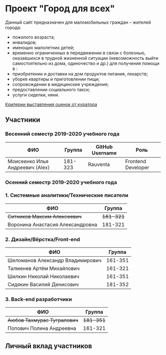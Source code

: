 # Проект "Город для всех"

Данный сайт предназначен для маломобильных граждан – жителей города: 
- пожилого возраста;
- инвалидов;
- имеющих малолетних детей;
- временно ограниченных в передвижении в связи с болезнью,
оказавшихся в трудной жизненной ситуации (невозможность выйти самостоятельно из дома, одиночество и др.) для  получения помощи в :
 - приобретении и доставки на дом продуктов питания, лекарств; 
-  уборке квартиры и приготовлении пищи;
- сопровождении в медицинские учреждения;
- предоставлении социального такси;
- услуги сиделки, няни.

[Критерии выставления оценок от куратора](https://docs.google.com/spreadsheets/d/1N0M0Mqp96JURBt9jojspKhzYx0ZfLEyf7GmsQJ5eB3k/edit#gid=1796042566)


## Участники 

### Весенний семестр 2019-2020 учебного года

| ФИО  | Группа | GitHub Username | Роль |
|---|---|---|---|
| Моисеенко Илья Андреевич (Alex)  | 181-323 | Rauventa | Frontend Developer |

### Осенний семестр 2019-2020 учебного года

### 1. Системные аналитики/Технические писатели

| ФИО  | Группа  |
|---|---|
| ~~Ситников Максим Алексеевич~~        | ~~161-321~~ |
| Воронина Анастасия Александровна  | 181-321 |

### 2. Дизайн/Вёрстка/Front-end

| ФИО  | Группа  |
|---|---|
| Шеломанов Александр Владимирович  | 161-351 |
| Талменев Артём Михайлович         | 161-321 |
| Шилкин Николай Николаевич         | 161-351 |
| Сидякин Василий Денисович         | 181-352 |

### 3. Back-end разработчики

| ФИО  | Группа  |
|---|---|
| ~~Аюбов Тахмурас Тугралович~~         | ~~181-351~~ |
| Попович Полина Андреевна          | 161-321 |


## Личный вклад участников


